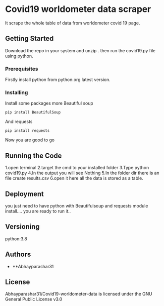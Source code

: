 # Covid19 worldometer data scraper

It scrape the whole table of data from worldometer covid 19 page.

## Getting Started

Download the repo in your system and unzip . then run the covid19.py file using python.

### Prerequisites

Firstly install python from python.org latest version.

### Installing

Install some packages more
Beautiful soup
```
pip install BeautifulSoup
```
And requests

```
pip install requests
```

Now you are good to go

## Running the Code

1.open terminal
2.target the cmd to your installed folder
3.Type python covid19.py
4.In the output you will see Nothing
5.In the folder dir there is an file create results.csv
6.open it here all the data is stored as a table.

## Deployment

you just need to have python with Beautifulsoup and requests module install.... you are ready to run it..

## Versioning

python:3.8

## Authors

* **Abhayparashar31


## License

Abhayparashar31/Covid19-worldometer-data is licensed under the GNU General Public License v3.0
